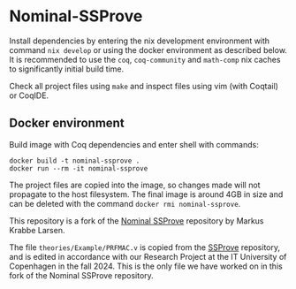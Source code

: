 # Nominal-SSProve

Install dependencies by entering the nix development environment with command `nix develop` or using the docker environment as described below.
It is recommended to use the `coq`, `coq-community` and `math-comp` nix caches to significantly initial build time.

Check all project files using `make` and inspect files using vim (with Coqtail) or CoqIDE.

## Docker environment

Build image with Coq dependencies and enter shell with commands:

```
docker build -t nominal-ssprove .
docker run --rm -it nominal-ssprove
```

The project files are copied into the image, so changes made will not propagate to the host filesystem.
The final image is around 4GB in size and can be deleted with the command `docker rmi nominal-ssprove`.


This repository is a fork of the [Nominal SSProve](https://github.com/MarkusKL/nominal-ssprove/tree/master) repository by Markus Krabbe Larsen.

The file `theories/Example/PRFMAC.v` is copied from the [SSProve](https://github.com/SSProve/ssprove/blob/main/theories/Crypt/examples/PRFMAC.v) repository, and is edited in accordance with our Research Project at the IT University of Copenhagen in the fall 2024. This is the only file we have worked on in this fork of the Nominal SSProve repository.
